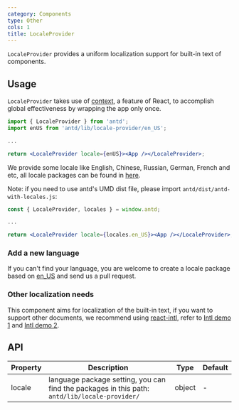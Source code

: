 ```yaml
---
category: Components
type: Other
cols: 1
title: LocaleProvider
---
```


`LocaleProvider` provides a uniform localization support for built-in text of components.

## Usage

`LocaleProvider` takes use of [context](https://facebook.github.io/react/docs/context.html), a feature of React, to accomplish global effectiveness by wrapping the app only once.

```jsx
import { LocaleProvider } from 'antd';
import enUS from 'antd/lib/locale-provider/en_US';

...

return <LocaleProvider locale={enUS}><App /></LocaleProvider>;
```

We provide some locale like English, Chinese, Russian, German, French and etc, all locale packages can be found in [here](https://github.com/wmstool-design/wmstool-design/blob/master/components/locale-provider/).

Note: if you need to use antd's UMD dist file, please import `antd/dist/antd-with-locales.js`:

```jsx
const { LocaleProvider, locales } = window.antd;

...

return <LocaleProvider locale={locales.en_US}><App /></LocaleProvider>;
```

### Add a new language

If you can't find your language, you are welcome to create a locale package based on [en_US](https://github.com/wmstool-design/wmstool-design/blob/master/components/locale-provider/en_US.tsx) and send us a pull request.

### Other localization needs

This component aims for localization of the built-in text, if you want to support other documents, we recommend using [react-intl](https://github.com/yahoo/react-intl), refer to [Intl demo 1](http://github.com/wmstool-design/intl-example) and [Intl demo 2](http://yiminghe.me/learning-react/examples/react-intl.html?locale=en-US).

## API

| Property | Description | Type | Default |
| -------- | ----------- | ---- | ------- |
| locale | language package setting, you can find the packages in this path: `antd/lib/locale-provider/` | object | - |

